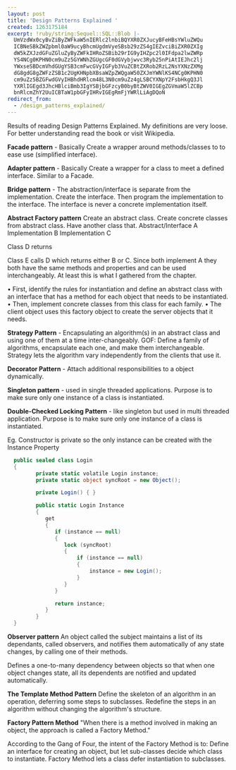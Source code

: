```yaml
---
layout: post
title: 'Design Patterns Explained '
created: 1263175184
excerpt: !ruby/string:Sequel::SQL::Blob |-
  UmVzdWx0cyBvZiByZWFkaW5nIERlc2lnbiBQYXR0ZXJucyBFeHBsYWluZWQu
  ICBNeSBkZWZpbml0aW9ucyBhcmUgdmVyeSBsb29zZS4gIEZvciBiZXR0ZXIg
  dW5kZXJzdGFuZGluZyByZWFkIHRoZSBib29rIG9yIHZpc2l0IFdpa2lwZWRp
  YS4NCg0KPHN0cm9uZz5GYWNhZGUgcGF0dGVybjwvc3Ryb25nPiAtIEJhc2lj
  YWxseSBDcmVhdGUgYSB3cmFwcGVyIGFyb3VuZCBtZXRob2RzL2NsYXNzZXMg
  dG8gdG8gZWFzZSB1c2UgKHNpbXBsaWZpZWQgaW50ZXJmYWNlKS4NCg0KPHN0
  cm9uZz5BZGFwdGVyIHBhdHRlcm48L3N0cm9uZz4gLSBCYXNpY2FsbHkgQ3Jl
  YXRlIGEgd3JhcHBlciBmb3IgYSBjbGFzcyB0byBtZWV0IGEgZGVmaW5lZCBp
  bnRlcmZhY2UuICBTaW1pbGFyIHRvIGEgRmFjYWRlLiAgDQoN
redirect_from:
  - /design_patterns_explained/
---
```

Results of reading Design Patterns Explained.  My definitions are very loose.  For better understanding read the book or visit Wikipedia.

<strong>Facade pattern</strong> - Basically Create a wrapper around methods/classes to to ease use (simplified interface).

<strong>Adapter pattern</strong> - Basically Create a wrapper for a class to meet a defined interface.  Similar to a Facade.  

<strong>Bridge pattern</strong> -  The abstraction/interface is separate from the implementation.   Create the interface.  Then program the implementation to the interface.  The interface is never a concrete implementation itself.

<strong>Abstract Factory pattern</strong>
Create an abstract class.  Create concrete classes from abstract class.  Have another class that.
Abstract/Interface A
Implementation B
Implementation C

Class D returns 

Class E calls D which returns either B or C.  Since both implement A they both have the same methods and properties and can be used interchangeably.  At least this is what I gathered from the chapter.

• First, identify the rules for instantiation and define an abstract
  class with an interface that has a method for each object that
  needs to be instantiated.
• Then, implement concrete classes from this class for each
  family.
• The client object uses this factory object to create the server
  objects that it needs.


<strong>Strategy Pattern</strong> -  Encapsulating an algorithm(s) in an abstract class  and using one of them at a time inter-changeably.
GOF: Define a family of algorithms, encapsulate each one, and make them interchangeable. Strategy lets the algorithm vary independently from the clients that use it.

<strong>Decorator Pattern</strong> - Attach additional responsibilities to a object dynamically.

<strong>Singleton pattern</strong> - used in single threaded applications.  Purpose is to make sure only one instance of a class is instantiated. 

<strong>Double-Checked Locking Pattern</strong> - like singleton but used in multi threaded application.  Purpose is to make sure only one instance of a class is instantiated.

Eg. Constructor is private so the only instance can be created with the Instance Property

```c#
  public sealed class Login
  {
         private static volatile Login instance;
         private static object syncRoot = new Object();

         private Login() { }

         public static Login Instance
         {
            get 
            {
               if (instance == null) 
               {
                  lock (syncRoot) 
                  {
                      if (instance == null)
                      {
                          instance = new Login();
                      }
                  }
               }

               return instance;
            }
         }
  }
```

<strong>Observer pattern</strong>  An object called the subject maintains a list of its dependants, called observers, and notifies them automatically of any state changes, by calling one of their methods. 

Defines a one-to-many dependency between objects so that when one object changes state, all its dependents are notified and updated automatically.

<strong>The Template Method Pattern</strong> Define the skeleton of an algorithm in an operation, deferring some steps to subclasses. Redefine the steps in an algorithm without changing the algorithm's structure.

<strong>Factory Pattern Method</strong>
"When there is a method involved in making an object, the approach is
called a Factory Method."

According to the Gang of Four, the intent of the Factory Method is to:
Define an interface for creating an object, but let sub-classes decide which class to instantiate. Factory Method lets a class defer instantiation to subclasses. 

